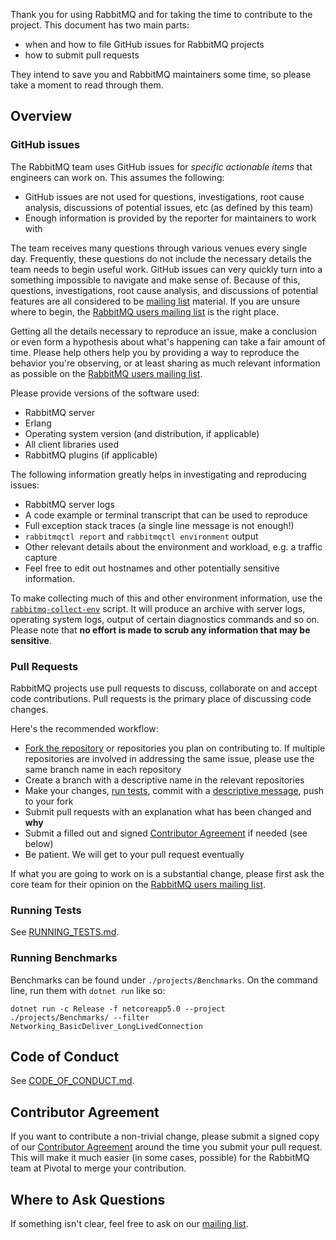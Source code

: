 Thank you for using RabbitMQ and for taking the time to contribute to the project.
This document has two main parts:

 * when and how to file GitHub issues for RabbitMQ projects
 * how to submit pull requests

They intend to save you and RabbitMQ maintainers some time, so please
take a moment to read through them.

## Overview

### GitHub issues

The RabbitMQ team uses GitHub issues for _specific actionable items_ that
engineers can work on. This assumes the following:

* GitHub issues are not used for questions, investigations, root cause
  analysis, discussions of potential issues, etc (as defined by this team)
* Enough information is provided by the reporter for maintainers to work with

The team receives many questions through various venues every single
day. Frequently, these questions do not include the necessary details
the team needs to begin useful work. GitHub issues can very quickly
turn into a something impossible to navigate and make sense
of. Because of this, questions, investigations, root cause analysis,
and discussions of potential features are all considered to be
[mailing list][rmq-users] material. If you are unsure where to begin,
the [RabbitMQ users mailing list][rmq-users] is the right place.

Getting all the details necessary to reproduce an issue, make a
conclusion or even form a hypothesis about what's happening can take a
fair amount of time. Please help others help you by providing a way to
reproduce the behavior you're observing, or at least sharing as much
relevant information as possible on the [RabbitMQ users mailing
list][rmq-users].

Please provide versions of the software used:

 * RabbitMQ server
 * Erlang
 * Operating system version (and distribution, if applicable)
 * All client libraries used
 * RabbitMQ plugins (if applicable)

The following information greatly helps in investigating and reproducing issues:

 * RabbitMQ server logs
 * A code example or terminal transcript that can be used to reproduce
 * Full exception stack traces (a single line message is not enough!)
 * `rabbitmqctl report` and `rabbitmqctl environment` output
 * Other relevant details about the environment and workload, e.g. a traffic capture
 * Feel free to edit out hostnames and other potentially sensitive information.

To make collecting much of this and other environment information, use
the [`rabbitmq-collect-env`][rmq-collect-env] script. It will produce an archive with
server logs, operating system logs, output of certain diagnostics commands and so on.
Please note that **no effort is made to scrub any information that may be sensitive**.

### Pull Requests

RabbitMQ projects use pull requests to discuss, collaborate on and accept code contributions.
Pull requests is the primary place of discussing code changes.

Here's the recommended workflow:

 * [Fork the repository][github-fork] or repositories you plan on contributing to. If multiple
   repositories are involved in addressing the same issue, please use the same branch name
   in each repository
 * Create a branch with a descriptive name in the relevant repositories
 * Make your changes, [run tests](RUNNING_TESTS.md), commit with a
   [descriptive message][git-commit-msgs], push to your fork
 * Submit pull requests with an explanation what has been changed and **why**
 * Submit a filled out and signed [Contributor Agreement][ca-agreement] if needed (see below)
 * Be patient. We will get to your pull request eventually

If what you are going to work on is a substantial change, please first
ask the core team for their opinion on the [RabbitMQ users mailing list][rmq-users].

### Running Tests

See [RUNNING_TESTS.md](/RUNNING_TESTS.md).

### Running Benchmarks

Benchmarks can be found under `./projects/Benchmarks`. On the command line, run them with `dotnet run`
like so:

```
dotnet run -c Release -f netcoreapp5.0 --project ./projects/Benchmarks/ --filter Networking_BasicDeliver_LongLivedConnection
```

## Code of Conduct

See [CODE_OF_CONDUCT.md](./CODE_OF_CONDUCT.md).

## Contributor Agreement

If you want to contribute a non-trivial change, please submit a signed
copy of our [Contributor Agreement][ca-agreement] around the time you
submit your pull request. This will make it much easier (in some
cases, possible) for the RabbitMQ team at Pivotal to merge your
contribution.

## Where to Ask Questions

If something isn't clear, feel free to ask on our [mailing list][rmq-users].

[rmq-collect-env]: https://github.com/rabbitmq/support-tools/blob/master/scripts/rabbitmq-collect-env
[git-commit-msgs]: https://chris.beams.io/posts/git-commit/
[rmq-users]: https://groups.google.com/forum/#!forum/rabbitmq-users
[ca-agreement]: https://cla.pivotal.io/sign/rabbitmq
[github-fork]: https://help.github.com/articles/fork-a-repo/

